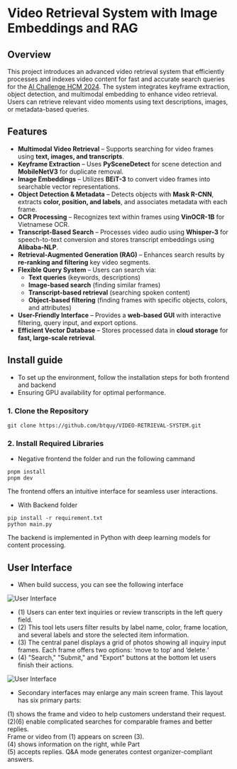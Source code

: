# Video Retrieval System with Image Embeddings and RAG

## Overview
This project introduces an advanced video retrieval system that efficiently processes and indexes video content for fast and accurate search queries for the [AI ​​Challenge HCM 2024](https://aichallenge.hochiminhcity.gov.vn). The system integrates keyframe extraction, object detection, and multimodal embedding to enhance video retrieval. Users can retrieve relevant video moments using text descriptions, images, or metadata-based queries. 

## Features
- **Multimodal Video Retrieval** – Supports searching for video frames using **text, images, and transcripts**.  
- **Keyframe Extraction** – Uses **PySceneDetect** for scene detection and **MobileNetV3** for duplicate removal.  
- **Image Embeddings** – Utilizes **BEiT-3** to convert video frames into searchable vector representations.  
- **Object Detection & Metadata** – Detects objects with **Mask R-CNN**, extracts **color, position, and labels**, and associates metadata with each frame.  
- **OCR Processing** – Recognizes text within frames using **VinOCR-1B** for Vietnamese OCR.  
- **Transcript-Based Search** – Processes video audio using **Whisper-3** for speech-to-text conversion and stores transcript embeddings using **Alibaba-NLP**.  
- **Retrieval-Augmented Generation (RAG)** – Enhances search results by **re-ranking and filtering** key video segments.  
- **Flexible Query System** – Users can search via:  
   - **Text queries** (keywords, descriptions)  
   - **Image-based search** (finding similar frames)  
   - **Transcript-based retrieval** (searching spoken content)  
   - **Object-based filtering** (finding frames with specific objects, colors, and attributes)  
- **User-Friendly Interface** – Provides a **web-based GUI** with interactive filtering, query input, and export options.  
- **Efficient Vector Database** – Stores processed data in **cloud storage** for **fast, large-scale retrieval**.  

## Install guide
- To set up the environment, follow the installation steps for both frontend and backend 
- Ensuring GPU availability for optimal performance.
 ### 1. Clone the Repository
``` 
git clone https://github.com/btquy/VIDEO-RETRIEVAL-SYSTEM.git
```
### 2. Install Required Libraries
- Negative frontend the folder and run the following cammand
```
pnpm install
pnpm dev
```
The frontend offers an intuitive interface for seamless user interactions. 
- With Backend folder
```
pip install -r requirement.txt
python main.py
```
The backend is implemented in Python with deep learning models for content processing. 

## User Interface
- When build success, you can see the following interface 

![User Interface](https://github.com/btquy/VIDEO-RETRIEVAL-SYSTEM/raw/efb88385482ef207af10cdf8ef8556e020180fcc/User_interface_2.png)

   - (1) Users can enter text inquiries or review transcripts in the left query field.  
   - (2) This tool lets users filter results by label name, color, frame location, and several labels and store the selected item information.  
   - (3) The central panel displays a grid of photos showing all inquiry input frames. Each frame offers two options: ‘move to top‘ and ‘delete.‘  
   - (4) "Search," "Submit," and "Export" buttons at the bottom let users finish their actions.

![User Interface](https://github.com/btquy/VIDEO-RETRIEVAL-SYSTEM/raw/efb88385482ef207af10cdf8ef8556e020180fcc/User_interface_2.png)

- Secondary interfaces may enlarge any main screen frame. This layout has six primary parts:
  
(1) shows the frame and video to help customers understand their request.   
(2)(6) enable complicated searches for comparable frames and better replies.   
Frame or video from (1) appears on screen (3).  
(4) shows information on the right, while Part  
(5) accepts replies. Q&A mode generates contest organizer-compliant answers. 
